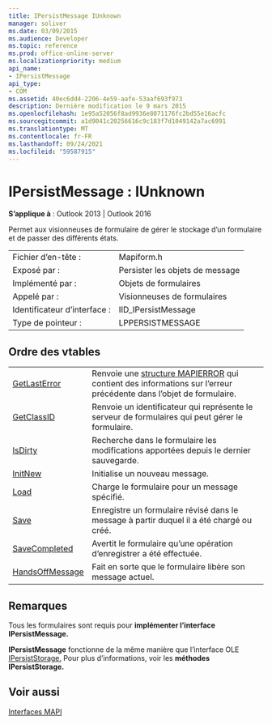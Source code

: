 ```yaml
---
title: IPersistMessage IUnknown
manager: soliver
ms.date: 03/09/2015
ms.audience: Developer
ms.topic: reference
ms.prod: office-online-server
ms.localizationpriority: medium
api_name:
- IPersistMessage
api_type:
- COM
ms.assetid: 40ec6dd4-2206-4e59-aafe-53aaf693f973
description: Dernière modification le 9 mars 2015
ms.openlocfilehash: 1e95a52056f8ad9936e8071176fc2bd55e16acfc
ms.sourcegitcommit: a1d9041c20256616c9c183f7d1049142a7ac6991
ms.translationtype: MT
ms.contentlocale: fr-FR
ms.lasthandoff: 09/24/2021
ms.locfileid: "59587915"
---
```

# <a name="ipersistmessage--iunknown"></a>IPersistMessage : IUnknown

  
  
**S’applique à** : Outlook 2013 | Outlook 2016 
  
Permet aux visionneuses de formulaire de gérer le stockage d’un formulaire et de passer des différents états.
  
|||
|:-----|:-----|
|Fichier d’en-tête :  <br/> |Mapiform.h  <br/> |
|Exposé par :  <br/> |Persister les objets de message  <br/> |
|Implémenté par :  <br/> |Objets de formulaires  <br/> |
|Appelé par :  <br/> |Visionneuses de formulaires  <br/> |
|Identificateur d’interface :  <br/> |IID_IPersistMessage  <br/> |
|Type de pointeur :  <br/> |LPPERSISTMESSAGE  <br/> |
   
## <a name="vtable-order"></a>Ordre des vtables

|||
|:-----|:-----|
|[GetLastError](ipersistmessage-getlasterror.md) <br/> |Renvoie une [structure MAPIERROR](mapierror.md) qui contient des informations sur l’erreur précédente dans l’objet de formulaire.  <br/> |
|[GetClassID](ipersistmessage-getclassid.md) <br/> |Renvoie un identificateur qui représente le serveur de formulaires qui peut gérer le formulaire.  <br/> |
|[IsDirty](ipersistmessage-isdirty.md) <br/> |Recherche dans le formulaire les modifications apportées depuis le dernier sauvegarde.  <br/> |
|[InitNew](ipersistmessage-initnew.md) <br/> |Initialise un nouveau message.  <br/> |
|[Load](ipersistmessage-load.md) <br/> |Charge le formulaire pour un message spécifié.  <br/> |
|[Save](ipersistmessage-save.md) <br/> |Enregistre un formulaire révisé dans le message à partir duquel il a été chargé ou créé.  <br/> |
|[SaveCompleted](ipersistmessage-savecompleted.md) <br/> |Avertit le formulaire qu’une opération d’enregistrer a été effectuée.  <br/> |
|[HandsOffMessage](ipersistmessage-handsoffmessage.md) <br/> |Fait en sorte que le formulaire libère son message actuel.  <br/> |
   
## <a name="remarks"></a>Remarques

Tous les formulaires sont requis pour **implémenter l’interface IPersistMessage.** 
  
 **IPersistMessage** fonctionne de la même manière que l’interface OLE [IPersistStorage.](https://msdn.microsoft.com/library/1c1a20fc-c101-4cbc-a7a6-30613aa387d7%28Office.15%29.aspx) Pour plus d’informations, voir les **méthodes IPersistStorage.** 
  
## <a name="see-also"></a>Voir aussi



[Interfaces MAPI](mapi-interfaces.md)

